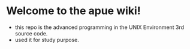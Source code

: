 # Welcome to the apue wiki!
* this repo is the advanced programming in the UNIX Environment 3rd source code.
* used it for study purpose.
